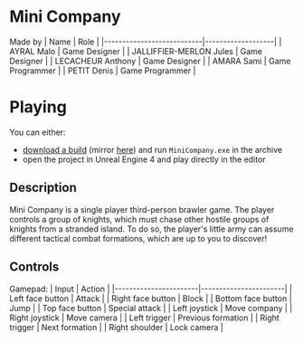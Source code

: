 # Mini Company
Made by
| Name                      | Role              |
|---------------------------|-------------------|
| AYRAL Malo                | Game Designer     |
| JALLIFFIER-MERLON Jules   | Game Designer     |
| LECACHEUR Anthony         | Game Designer     |
| AMARA Sami                | Game Programmer   |
| PETIT Denis               | Game Programmer   |


# Playing
You can either:
- [download a build](https://github.com/Bad-Sam/mini_company/releases) (mirror [here](https://jules-jalliffier-merlon.itch.io/mini-company)) and run `MiniCompany.exe` in the archive
- open the project in Unreal Engine 4 and play directly in the editor

## Description
Mini Company is a single player third-person brawler game. The player controls a group of knights, which must chase other hostile groups of knights from a stranded island.
To do so, the player's little army can assume different tactical combat formations, which are up to you to discover!

## Controls
Gamepad:
| Input                 | Action                |
|-----------------------|-----------------------|
| Left face button      | Attack                |
| Right face button     | Block                 |
| Bottom face button    | Jump                  |
| Top face button       | Special attack        |
| Left joystick         | Move company          |
| Right joystick        | Move camera           |
| Left trigger          | Previous formation    |
| Right trigger         | Next formation        |
| Right shoulder        | Lock camera           |
